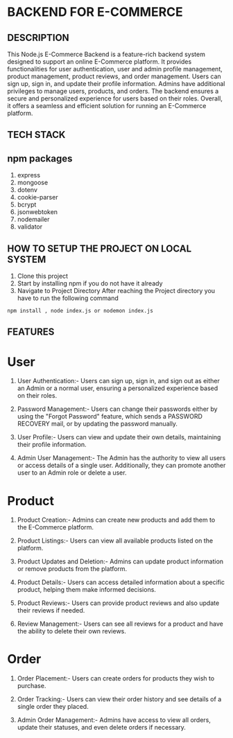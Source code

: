 # BACKEND FOR E-COMMERCE


## DESCRIPTION
  This Node.js E-Commerce Backend is a feature-rich backend system designed to support an online E-Commerce platform. It provides functionalities for user authentication, user and admin profile management, product management, product reviews, and order management. Users can sign up, sign in, and update their profile information. Admins have additional privileges to manage users, products, and orders. The backend ensures a secure and personalized experience for users based on their roles. Overall, it offers a seamless and efficient solution for running an E-Commerce platform.

## TECH STACK
 

## npm packages
   1. express
   2. mongoose
   3. dotenv
   4. cookie-parser
   5. bcrypt
   6. jsonwebtoken
   7. nodemailer
   8. validator
   

## HOW TO SETUP THE PROJECT ON LOCAL SYSTEM
  1. Clone this project
  2. Start by installing npm if you do not have it already 
  3. Navigate to Project Directory
 After reaching the Project directory you have to run the following command
    
    npm install , node index.js or nodemon index.js


## FEATURES


# User
   1. User Authentication:- Users can sign up, sign in, and sign out as either an Admin or a normal user, ensuring a personalized experience based on their roles.

   2. Password Management:- Users can change their passwords either by using the "Forgot Password" feature, which sends a PASSWORD RECOVERY mail, or by updating the password manually.

   3. User Profile:- Users can view and update their own details, maintaining their profile information.

   4. Admin User Management:- The Admin has the authority to view all users or access details of a single user. Additionally, they can promote another user to an Admin role or delete a user.

# Product
   1. Product Creation:- Admins can create new products and add them to the E-Commerce platform.

   2. Product Listings:- Users can view all available products listed on the platform.

   3. Product Updates and Deletion:- Admins can update product information or remove products from the platform.

   4. Product Details:- Users can access detailed information about a specific product, helping them make informed decisions.

   5. Product Reviews:- Users can provide product reviews and also update their reviews if needed.

   6. Review Management:- Users can see all reviews for a product and have the ability to delete their own reviews.

# Order
   1. Order Placement:- Users can create orders for products they wish to purchase.

   2. Order Tracking:- Users can view their order history and see details of a single order they placed.

   3. Admin Order Management:- Admins have access to view all orders, update their statuses, and even delete orders if necessary.